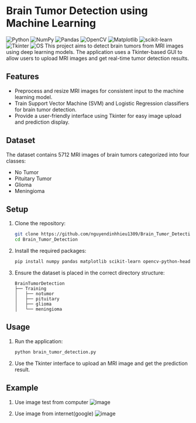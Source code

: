 # Brain Tumor Detection using Machine Learning
![Python](https://img.shields.io/badge/python-3670A0?style=plastic&logo=python&logoColor=ffdd54) 
![NumPy](https://img.shields.io/badge/numpy-%23013243.svg?style=plastic&logo=numpy&logoColor=white) 
![Pandas](https://img.shields.io/badge/pandas-%23150458.svg?style=plastic&logo=pandas&logoColor=white)
![OpenCV](https://img.shields.io/badge/OpenCV-%23white.svg?style=plastic&logo=opencv&logoColor=white)
![Matplotlib](https://img.shields.io/badge/Matplotlib-%23ffffff.svg?style=plastic&logo=Matplotlib&logoColor=black)
![scikit-learn](https://img.shields.io/badge/scikit--learn-%23F7931E.svg?style=plastic&logo=scikit-learn&logoColor=white)
![Tkinter](https://img.shields.io/badge/Tkinter-%23FF6F00.svg?style=plastic&logo=Tkinter&logoColor=white)
![OS](https://img.shields.io/badge/os-%23F7931E.svg?style=plastic&logo=linux&logoColor=white)
This project aims to detect brain tumors from MRI images using deep learning models. The application uses a Tkinter-based GUI to allow users to upload MRI images and get real-time tumor detection results.

## Features

- Preprocess and resize MRI images for consistent input to the machine learning model.
- Train Support Vector Machine (SVM) and Logistic Regression classifiers for brain tumor detection.
- Provide a user-friendly interface using Tkinter for easy image upload and prediction display.

## Dataset

The dataset contains 5712 MRI images of brain tumors categorized into four classes:
- No Tumor
- Pituitary Tumor
- Glioma
- Meningioma

## Setup

1. Clone the repository:
    ```sh
    git clone https://github.com/nguyendinhhieu1309/Brain_Tumor_Detection.git
    cd Brain_Tumor_Detection
    ```

2. Install the required packages:
    ```sh
    pip install numpy pandas matplotlib scikit-learn opencv-python-headless Pillow
    ```

3. Ensure the dataset is placed in the correct directory structure:
    ```
    BrainTumorDetection
    ├── Training
    │   ├── notumor
    │   ├── pituitary
    │   ├── glioma
    │   └── meningioma
    ```

## Usage

1. Run the application:
    ```sh
    python brain_tumor_detection.py
    ```

2. Use the Tkinter interface to upload an MRI image and get the prediction result.
## Example
1. Use image test from computer
   ![image](https://github.com/nguyendinhhieu1309/Brain_Tumor_Detection/assets/163109800/21196894-473d-4fb3-97bf-4b5171b9dafd)

2. Use image from internet(google)
   ![image](https://github.com/nguyendinhhieu1309/Brain_Tumor_Detection/assets/163109800/8aebdc3b-b93d-4b9a-9c5a-57d2b7200718)

